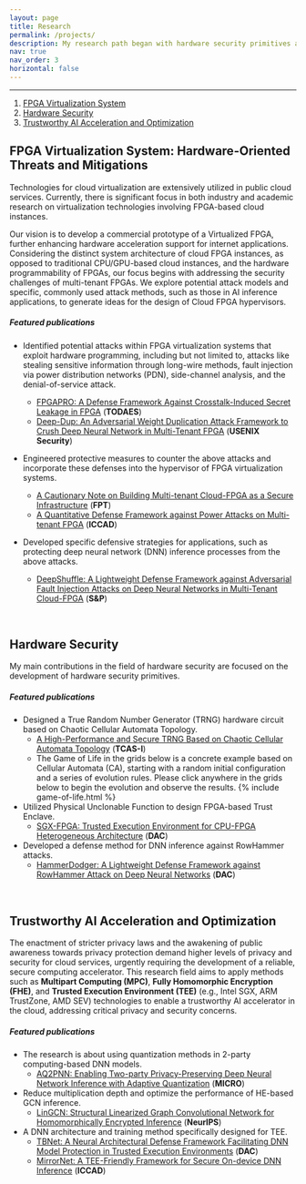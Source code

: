 ```yaml
---
layout: page
title: Research
permalink: /projects/
description: My research path began with hardware security primitives and progressed to the system level. FPGA Virtualization is a key aspect of my Ph.D. research. My current research direction will focus more on the contribution of hardware systems to security and privacy. I will continue to explore truly valuable cloud computing systems from hardware, system, and software levels.
nav: true
nav_order: 3
horizontal: false
---
```

<!-- {% include game-of-life.html %} -->
<hr>

1. [FPGA Virtualization System](#FPGA_Vir)
2. [Hardware Security](#Hw_sec)
3. [Trustworthy AI Acceleration and Optimization](#ai)


## FPGA Virtualization System: Hardware-Oriented Threats and Mitigations <a name="FPGA_Vir"></a>
Technologies for cloud virtualization are extensively utilized in public cloud services. Currently, there is significant focus in both industry and academic research on virtualization technologies involving FPGA-based cloud instances.

Our vision is to develop a commercial prototype of a Virtualized FPGA, further enhancing hardware acceleration support for internet applications. Considering the distinct system architecture of cloud FPGA instances, as opposed to traditional CPU/GPU-based cloud instances, and the hardware programmability of FPGAs, our focus begins with addressing the security challenges of multi-tenant FPGAs. We explore potential attack models and specific, commonly used attack methods, such as those in AI inference applications, to generate ideas for the design of Cloud FPGA hypervisors.

##### **Featured publications**
- Identified potential attacks within FPGA virtualization systems that exploit hardware programming, including but not limited to, attacks like stealing sensitive information through long-wire methods, fault injection via power distribution networks (PDN), side-channel analysis, and the denial-of-service attack.
  - [FPGAPRO: A Defense Framework Against Crosstalk-Induced Secret Leakage in FPGA](https://dl.acm.org/doi/abs/10.1145/3491214) (**TODAES**)
  - [Deep-Dup: An Adversarial Weight Duplication Attack Framework to Crush Deep Neural Network in Multi-Tenant FPGA](https://www.usenix.org/system/files/sec21-rakin.pdf) (**USENIX Security**)

- Engineered protective measures to counter the above attacks and incorporate these defenses into the hypervisor of FPGA virtualization systems.
  - [A Cautionary Note on Building Multi-tenant Cloud-FPGA as a Secure Infrastructure](https://ieeexplore.ieee.org/document/9974230?denied=) (**FPT**)
  - [A Quantitative Defense Framework against Power Attacks on Multi-tenant FPGA](https://ieeexplore.ieee.org/abstract/document/9256466) (**ICCAD**)

- Developed specific defensive strategies for applications, such as protecting deep neural network (DNN) inference processes from the above attacks.
  - [DeepShuffle: A Lightweight Defense Framework against Adversarial Fault Injection Attacks on Deep Neural Networks in Multi-Tenant Cloud-FPGA](https://www.computer.org/csdl/proceedings-article/sp/2024/313000a034/1RjEa9WUlPi) (**S&P**)

<br>


## Hardware Security <a name="Hw_sec"></a>
My main contributions in the field of hardware security are focused on the development of hardware security primitives.

##### **Featured publications**
- Designed a True Random Number Generator (TRNG) hardware circuit based on Chaotic Cellular Automata Topology.
  - [A High-Performance and Secure TRNG Based on Chaotic Cellular Automata Topology](https://ieeexplore.ieee.org/abstract/document/9185072) (**TCAS-I**)
  - The Game of Life in the grids below is a concrete example based on Cellular Automata (CA), starting with a random initial configuration and a series of evolution rules. Please click anywhere in the grids below to begin the evolution and observe the results.
    {% include game-of-life.html %}
- Utilized Physical Unclonable Function to design FPGA-based Trust Enclave.
  - [SGX-FPGA: Trusted Execution Environment for CPU-FPGA Heterogeneous Architecture](https://ieeexplore.ieee.org/abstract/document/9586207) (**DAC**)
- Developed a defense method for DNN inference against RowHammer attacks. 
  - [HammerDodger: A Lightweight Defense Framework against RowHammer Attack on Deep Neural Networks](https://ieeexplore.ieee.org/abstract/document/10247671) (**DAC**)

<br>

## Trustworthy AI Acceleration and Optimization <a name="ai"></a>
The enactment of stricter privacy laws and the awakening of public awareness towards privacy protection demand higher levels of privacy and security for cloud services, urgently requiring the development of a reliable, secure computing accelerator. This research field aims to apply methods such as **Multipart Computing (MPC)**, **Fully Homomorphic Encryption (FHE)**, and **Trusted Execution Environment (TEE)** (e.g., Intel SGX, ARM TrustZone, AMD SEV) technologies to enable a trustworthy AI accelerator in the cloud, addressing critical privacy and security concerns.

##### **Featured publications**
- The research is about using quantization methods in 2-party computing-based DNN models.
  - [AQ2PNN: Enabling Two-party Privacy-Preserving Deep Neural Network Inference with Adaptive Quantization](https://dl.acm.org/doi/10.1145/3613424.3614297) (**MICRO**)
- Reduce multiplication depth and optimize the performance of HE-based GCN inference.
  - [LinGCN: Structural Linearized Graph Convolutional Network for Homomorphically Encrypted Inference](https://openreview.net/pdf?id=5loV5tVzsY) (**NeurIPS**)
- A DNN architecture and training method specifically designed for TEE.
  - [TBNet: A Neural Architectural Defense Framework Facilitating DNN Model Protection in Trusted Execution Environments](https://arxiv.org/pdf/2405.03974) (**DAC**)
  - [MirrorNet: A TEE-Friendly Framework for Secure On-device DNN Inference](https://ieeexplore.ieee.org/abstract/document/10323746) (**ICCAD**)








<br>